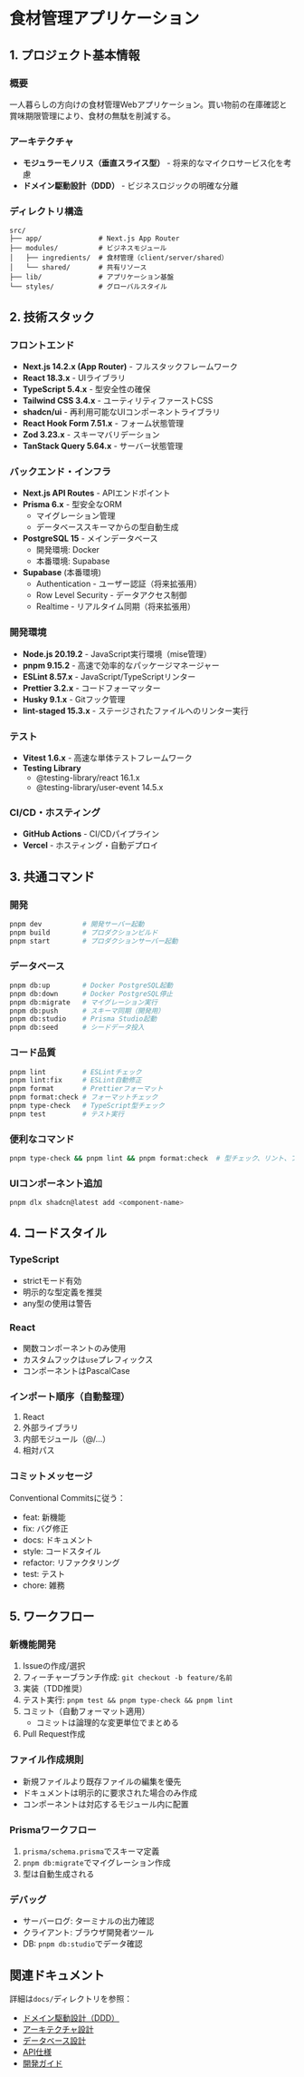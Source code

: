 # 食材管理アプリケーション

## 1. プロジェクト基本情報

### 概要

一人暮らしの方向けの食材管理Webアプリケーション。買い物前の在庫確認と賞味期限管理により、食材の無駄を削減する。

### アーキテクチャ

- **モジュラーモノリス（垂直スライス型）** - 将来的なマイクロサービス化を考慮
- **ドメイン駆動設計（DDD）** - ビジネスロジックの明確な分離

### ディレクトリ構造

```
src/
├── app/              # Next.js App Router
├── modules/          # ビジネスモジュール
│   ├── ingredients/  # 食材管理（client/server/shared）
│   └── shared/       # 共有リソース
├── lib/              # アプリケーション基盤
└── styles/           # グローバルスタイル
```

## 2. 技術スタック

### フロントエンド

- **Next.js 14.2.x (App Router)** - フルスタックフレームワーク
- **React 18.3.x** - UIライブラリ
- **TypeScript 5.4.x** - 型安全性の確保
- **Tailwind CSS 3.4.x** - ユーティリティファーストCSS
- **shadcn/ui** - 再利用可能なUIコンポーネントライブラリ
- **React Hook Form 7.51.x** - フォーム状態管理
- **Zod 3.23.x** - スキーマバリデーション
- **TanStack Query 5.64.x** - サーバー状態管理

### バックエンド・インフラ

- **Next.js API Routes** - APIエンドポイント
- **Prisma 6.x** - 型安全なORM
  - マイグレーション管理
  - データベーススキーマからの型自動生成
- **PostgreSQL 15** - メインデータベース
  - 開発環境: Docker
  - 本番環境: Supabase
- **Supabase** (本番環境)
  - Authentication - ユーザー認証（将来拡張用）
  - Row Level Security - データアクセス制御
  - Realtime - リアルタイム同期（将来拡張用）

### 開発環境

- **Node.js 20.19.2** - JavaScript実行環境（mise管理）
- **pnpm 9.15.2** - 高速で効率的なパッケージマネージャー
- **ESLint 8.57.x** - JavaScript/TypeScriptリンター
- **Prettier 3.2.x** - コードフォーマッター
- **Husky 9.1.x** - Gitフック管理
- **lint-staged 15.3.x** - ステージされたファイルへのリンター実行

### テスト

- **Vitest 1.6.x** - 高速な単体テストフレームワーク
- **Testing Library**
  - @testing-library/react 16.1.x
  - @testing-library/user-event 14.5.x

### CI/CD・ホスティング

- **GitHub Actions** - CI/CDパイプライン
- **Vercel** - ホスティング・自動デプロイ

## 3. 共通コマンド

### 開発

```bash
pnpm dev          # 開発サーバー起動
pnpm build        # プロダクションビルド
pnpm start        # プロダクションサーバー起動
```

### データベース

```bash
pnpm db:up        # Docker PostgreSQL起動
pnpm db:down      # Docker PostgreSQL停止
pnpm db:migrate   # マイグレーション実行
pnpm db:push      # スキーマ同期（開発用）
pnpm db:studio    # Prisma Studio起動
pnpm db:seed      # シードデータ投入
```

### コード品質

```bash
pnpm lint         # ESLintチェック
pnpm lint:fix     # ESLint自動修正
pnpm format       # Prettierフォーマット
pnpm format:check # フォーマットチェック
pnpm type-check   # TypeScript型チェック
pnpm test         # テスト実行
```

### 便利なコマンド

```bash
pnpm type-check && pnpm lint && pnpm format:check  # 型チェック、リント、フォーマットを一括実行
```

### UIコンポーネント追加

```bash
pnpm dlx shadcn@latest add <component-name>
```

## 4. コードスタイル

### TypeScript

- strictモード有効
- 明示的な型定義を推奨
- any型の使用は警告

### React

- 関数コンポーネントのみ使用
- カスタムフックは`use`プレフィックス
- コンポーネントはPascalCase

### インポート順序（自動整理）

1. React
2. 外部ライブラリ
3. 内部モジュール（@/...）
4. 相対パス

### コミットメッセージ

Conventional Commitsに従う：

- feat: 新機能
- fix: バグ修正
- docs: ドキュメント
- style: コードスタイル
- refactor: リファクタリング
- test: テスト
- chore: 雑務

## 5. ワークフロー

### 新機能開発

1. Issueの作成/選択
2. フィーチャーブランチ作成: `git checkout -b feature/名前`
3. 実装（TDD推奨）
4. テスト実行: `pnpm test && pnpm type-check && pnpm lint`
5. コミット（自動フォーマット適用）
   - コミットは論理的な変更単位でまとめる
6. Pull Request作成

### ファイル作成規則

- 新規ファイルより既存ファイルの編集を優先
- ドキュメントは明示的に要求された場合のみ作成
- コンポーネントは対応するモジュール内に配置

### Prismaワークフロー

1. `prisma/schema.prisma`でスキーマ定義
2. `pnpm db:migrate`でマイグレーション作成
3. 型は自動生成される

### デバッグ

- サーバーログ: ターミナルの出力確認
- クライアント: ブラウザ開発者ツール
- DB: `pnpm db:studio`でデータ確認

## 関連ドキュメント

詳細は`docs/`ディレクトリを参照：

- [ドメイン駆動設計（DDD）](./docs/domain/README.md)
- [アーキテクチャ設計](./docs/architecture/README.md)
- [データベース設計](./docs/database/README.md)
- [API仕様](./docs/api/README.md)
- [開発ガイド](./docs/DEVELOPER_GUIDE.md)
